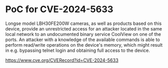 # PoC for CVE-2024-5633

Longse model LBH30FE200W cameras, as well as products based on this device, provide an unrestricted access for an attacker located in the same local network to an undocumented binary service CoolView on one of the ports.  An attacker with a knowledge of the available commands is able to perform read/write operations on the device's memory, which might result in e.g. bypassing telnet login and obtaining full access to the device.

https://www.cve.org/CVERecord?id=CVE-2024-5633